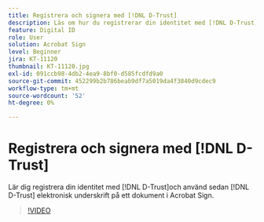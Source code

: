 ```yaml
---
title: Registrera och signera med [!DNL D-Trust]
description: Läs om hur du registrerar din identitet med [!DNL D-Trust] och sedan använder den digitala signaturen [!DNL D-Trust] på ett dokument i Acrobat Sign
feature: Digital ID
role: User
solution: Acrobat Sign
level: Beginner
jira: KT-11120
thumbnail: KT-11120.jpg
exl-id: 091ccb98-4db2-4ea9-8bf0-d585fcdfd9a0
source-git-commit: 452299b2b786beab9df7a5019da4f3840d9cdec9
workflow-type: tm+mt
source-wordcount: '52'
ht-degree: 0%

---
```


# Registrera och signera med [!DNL D-Trust]

Lär dig registrera din identitet med [!DNL D-Trust]och använd sedan [!DNL D-Trust] elektronisk underskrift på ett dokument i Acrobat Sign.

>[!VIDEO](https://video.tv.adobe.com/v/3410193?quality=12&learn=on&hidetitle=true)
